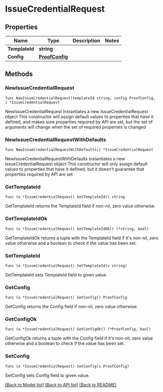 # IssueCredentialRequest

## Properties

Name | Type | Description | Notes
------------ | ------------- | ------------- | -------------
**TemplateId** | **string** |  | 
**Config** | [**ProofConfig**](ProofConfig.md) |  | 

## Methods

### NewIssueCredentialRequest

`func NewIssueCredentialRequest(templateId string, config ProofConfig, ) *IssueCredentialRequest`

NewIssueCredentialRequest instantiates a new IssueCredentialRequest object
This constructor will assign default values to properties that have it defined,
and makes sure properties required by API are set, but the set of arguments
will change when the set of required properties is changed

### NewIssueCredentialRequestWithDefaults

`func NewIssueCredentialRequestWithDefaults() *IssueCredentialRequest`

NewIssueCredentialRequestWithDefaults instantiates a new IssueCredentialRequest object
This constructor will only assign default values to properties that have it defined,
but it doesn't guarantee that properties required by API are set

### GetTemplateId

`func (o *IssueCredentialRequest) GetTemplateId() string`

GetTemplateId returns the TemplateId field if non-nil, zero value otherwise.

### GetTemplateIdOk

`func (o *IssueCredentialRequest) GetTemplateIdOk() (*string, bool)`

GetTemplateIdOk returns a tuple with the TemplateId field if it's non-nil, zero value otherwise
and a boolean to check if the value has been set.

### SetTemplateId

`func (o *IssueCredentialRequest) SetTemplateId(v string)`

SetTemplateId sets TemplateId field to given value.


### GetConfig

`func (o *IssueCredentialRequest) GetConfig() ProofConfig`

GetConfig returns the Config field if non-nil, zero value otherwise.

### GetConfigOk

`func (o *IssueCredentialRequest) GetConfigOk() (*ProofConfig, bool)`

GetConfigOk returns a tuple with the Config field if it's non-nil, zero value otherwise
and a boolean to check if the value has been set.

### SetConfig

`func (o *IssueCredentialRequest) SetConfig(v ProofConfig)`

SetConfig sets Config field to given value.



[[Back to Model list]](../README.md#documentation-for-models) [[Back to API list]](../README.md#documentation-for-api-endpoints) [[Back to README]](../README.md)


